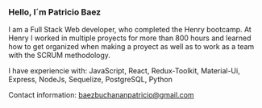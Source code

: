 ### Hello, I´m Patricio Baez

I am a Full Stack Web developer, who completed the Henry bootcamp. At Henry I worked in multiple proyects for more than 800 hours and learned how to get organized when making a proyect as well as to work as a team with the SCRUM methodology.

I have experiencie with: JavaScript, React, Redux-Toolkit, Material-Ui, Express, NodeJs, Sequelize, PostgreSQL, Python

Contact information:
baezbuchananpatricio@gmail.com

<!--
**patriciobaez/patriciobaez** is a ✨ _special_ ✨ repository because its `README.md` (this file) appears on your GitHub profile.

Here are some ideas to get you started:

- 🔭 I’m currently working on ...
- 🌱 I’m currently learning ...
- 👯 I’m looking to collaborate on ...
- 🤔 I’m looking for help with ...
- 💬 Ask me about ...
- 📫 How to reach me: ...
- 😄 Pronouns: ...
- ⚡ Fun fact: ...
-->
